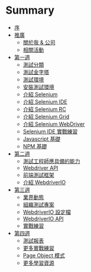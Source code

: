 # Summary

* [序](README.md)
* [推廣]()
  * [關於我 & 公司](promotion/about-me.md)
  * [相關活動](promotion/activity.md)
* [第一週](week1.md)
  * [測試分類](foundation/categories.md)
  * [測試金字塔](foundation/test-pyramid.md)
  * [測試環境](foundation/test-env.md)
  * [安裝測試環境](install/README.md)
  * [介紹 Selenium](selenium/README.md)
  * [介紹 Selenium IDE](selenium/selenium-ide.md)
  * [介紹 Selenium RC](selenium/selenium-rc.md)
  * [介紹 Selenium Grid](selenium/selenium-grid.md)
  * [介紹 Selenium WebDriver](selenium/webdriver.md)
  * [Selenium IDE 實戰練習](practices/ex01.md)
  * [Javascript 基礎]()
  * [NPM 基礎]()
* [第二週]()
  * [測試工程師應具備的能力]()
  * [Webdriver API]()
  * [前端測試框架]()
  * [介紹 WebdriverIO]()
* [第三週]()
  * [業界動態]()
  * [組織測試專案]()
  * [WebdriverIO 設定檔]()
  * [WebdriverIO API]()
  * [實戰練習]()
* [第四週]()
  * [測試報表]()
  * [更多實戰練習]()
  * [Page Object 模式]()
  * [更多學習資源]()

